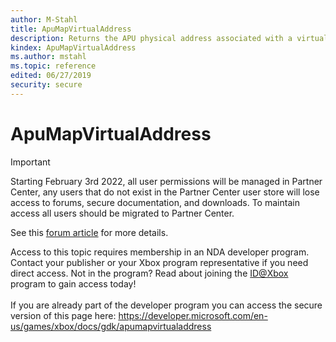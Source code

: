 ```yaml
---
author: M-Stahl
title: ApuMapVirtualAddress
description: Returns the APU physical address associated with a virtual address.
kindex: ApuMapVirtualAddress
ms.author: mstahl
ms.topic: reference
edited: 06/27/2019
security: secure
---
```


# ApuMapVirtualAddress
> [!IMPORTANT]
> Starting February 3rd 2022, all user permissions will be managed in Partner Center, any users that do not exist in the Partner Center user store will lose access to forums, secure documentation, and downloads. To maintain access all users should be migrated to Partner Center. <p></p>See this <a href="https://forums.xboxlive.com/articles/132187/breaking-change-user-access-for-forums-secure-docu.html">forum article</a> for more details.  

 Access to this topic requires membership in an NDA developer program. Contact your publisher or your Xbox program representative if you need direct access. Not in the program? Read about joining the <a href="https://www.xbox.com/Developers/id">ID@Xbox</a> program to gain access today!  <br/><br/>If you are already part of the developer program you can access the secure version of this page here: <a target="_blank" href="https://developer.microsoft.com/en-us/games/xbox/docs/gdk/apumapvirtualaddress">https://developer.microsoft.com/en-us/games/xbox/docs/gdk/apumapvirtualaddress</a>